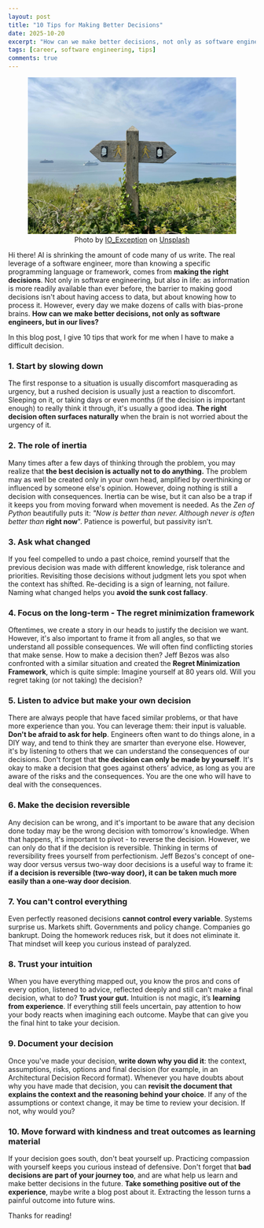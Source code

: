 ```yaml
---
layout: post
title: "10 Tips for Making Better Decisions"
date: 2025-10-20
excerpt: "How can we make better decisions, not only as software engineers, but in our lives?"
tags: [career, software engineering, tips]
comments: true
---
```


<figure>
    <a href="/assets/img/decisions/decisions.jpg"><img src="/assets/img/decisions/decisions.jpg"></a><figcaption style="text-align: center">Photo by <a href="https://unsplash.com/@io_exception">IO_Exception</a> on <a href="https://unsplash.com/photos/brown-wooden-cross-on-green-grass-field-under-white-clouds-during-daytime-L57L1mlKoM8">Unsplash</a></figcaption>
</figure>

Hi there! AI is shrinking the amount of code many of us write. The real leverage of a software engineer, more than knowing a specific programming language or framework, comes from **making the right decisions**. Not only in software engineering, but also in life: as information is more readily available than ever before, the barrier to making good decisions isn't about having access to data, but about knowing how to process it. However, every day we make dozens of calls with bias-prone brains. **How can we make better decisions, not only as software engineers, but in our lives?**

In this blog post, I give 10 tips that work for me when I have to make a difficult decision.

### 1. Start by slowing down

The first response to a situation is usually discomfort masquerading as urgency, but a rushed decision is usually just a reaction to discomfort. Sleeping on it, or taking days or even months (if the decision is important enough) to really think it through, it's usually a good idea. **The right decision often surfaces naturally** when the brain is not worried about the urgency of it.

### 2. The role of inertia

Many times after a few days of thinking through the problem, you may realize that **the best decision is actually not to do anything.** The problem may as well be created only in your own head, amplified by overthinking or influenced by someone else's opinion.
However, doing nothing is still a decision with consequences. Inertia can be wise, but it can also be a trap if it keeps you from moving forward when movement is needed.
As the *Zen of Python* beautifully puts it: *"Now is better than never. Although never is often better than* **right now**".
Patience is powerful, but passivity isn’t.

### 3. Ask what changed

If you feel compelled to undo a past choice, remind yourself that the previous decision was made with different knowledge, risk tolerance and priorities. Revisiting those decisions without judgment lets you spot when the context has shifted. Re-deciding is a sign of learning, not failure. Naming what changed helps you **avoid the sunk cost fallacy**.

### 4. Focus on the long-term - The regret minimization framework

Oftentimes, we create a story in our heads to justify the decision we want. However, it's also important to frame it from all angles, so that we understand all possible consequences. We will often find conflicting stories that make sense. How to make a decision then? Jeff Bezos was also confronted with a similar situation and created the **Regret Minimization Framework**, which is quite simple: Imagine yourself at 80 years old. Will you regret taking (or not taking) the decision?

### 5. Listen to advice but make your own decision

There are always people that have faced similar problems, or that have more experience than you. You can leverage them: their input is valuable. **Don't be afraid to ask for help**. Engineers often want to do things alone, in a DIY way, and tend to think they are smarter than everyone else. However, it's by listening to others that we can understand the consequences of our decisions. Don't forget that **the decision can only be made by yourself**. It's okay to make a decision that goes against others’ advice, as long as you are aware of the risks and the consequences. You are the one who will have to deal with the consequences.

### 6. Make the decision reversible

Any decision can be wrong, and it's important to be aware that any decision done today may be the wrong decision with tomorrow's knowledge. When that happens, it's important to pivot - to reverse the decision. However, we can only do that if the decision is reversible. Thinking in terms of reversibility frees yourself from perfectionism. Jeff Bezos's concept of one-way door versus versus two-way door decisions is a useful way to frame it: **if a decision is reversible (two-way door), it can be taken much more easily than a one-way door decision**.

### 7. You can't control everything

Even perfectly reasoned decisions **cannot control every variable**. Systems surprise us. Markets shift. Governments and policy change. Companies go bankrupt. Doing the homework reduces risk, but it does not eliminate it. That mindset will keep you curious instead of paralyzed.

### 8. Trust your intuition

When you have everything mapped out, you know the pros and cons of every option, listened to advice, reflected deeply and still can't make a final decision, what to do? **Trust your gut.** Intuition is not magic, it’s **learning from experience**.
If everything still feels uncertain, pay attention to how your body reacts when imagining each outcome. Maybe that can give you the final hint to take your decision.

### 9. Document your decision

Once you've made your decision, **write down why you did it**: the context, assumptions, risks, options and final decision (for example, in an Architectural Decision Record format). Whenever you have doubts about why you have made that decision, you can **revisit the document that explains the context and the reasoning behind your choice**. If any of the assumptions or context change, it may be time to review your decision. If not, why would you?

### 10. Move forward with kindness and treat outcomes as learning material

If your decision goes south, don't beat yourself up. Practicing compassion with yourself keeps you curious instead of defensive. Don't forget that **bad decisions are part of your journey too**, and are what help us learn and make better decisions in the future. **Take something positive out of the experience**, maybe write a blog post about it. Extracting the lesson turns a painful outcome into future wins.

Thanks for reading!

